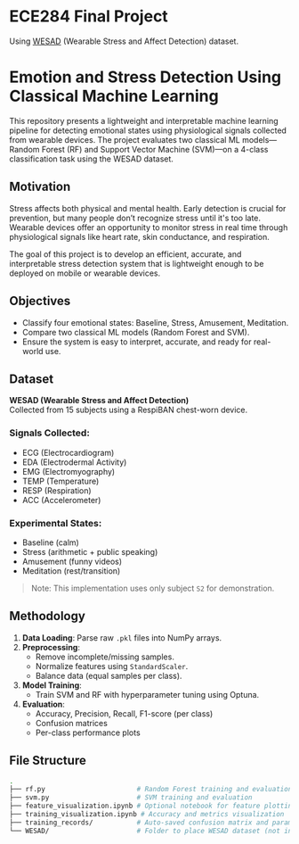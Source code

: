 # ECE284 Final Project

Using [WESAD](https://archive.ics.uci.edu/dataset/465/wesad+wearable+stress+and+affect+detection) (Wearable Stress and Affect Detection) dataset.

# Emotion and Stress Detection Using Classical Machine Learning

This repository presents a lightweight and interpretable machine learning pipeline for detecting emotional states using physiological signals collected from wearable devices. The project evaluates two classical ML models—Random Forest (RF) and Support Vector Machine (SVM)—on a 4-class classification task using the WESAD dataset.

##  Motivation

Stress affects both physical and mental health. Early detection is crucial for prevention, but many people don’t recognize stress until it's too late. Wearable devices offer an opportunity to monitor stress in real time through physiological signals like heart rate, skin conductance, and respiration.

The goal of this project is to develop an efficient, accurate, and interpretable stress detection system that is lightweight enough to be deployed on mobile or wearable devices.

##  Objectives

- Classify four emotional states: Baseline, Stress, Amusement, Meditation.
- Compare two classical ML models (Random Forest and SVM).
- Ensure the system is easy to interpret, accurate, and ready for real-world use.

##  Dataset

**WESAD (Wearable Stress and Affect Detection)**  
Collected from 15 subjects using a RespiBAN chest-worn device.

### Signals Collected:
- ECG (Electrocardiogram)
- EDA (Electrodermal Activity)
- EMG (Electromyography)
- TEMP (Temperature)
- RESP (Respiration)
- ACC (Accelerometer)

### Experimental States:
- Baseline (calm)
- Stress (arithmetic + public speaking)
- Amusement (funny videos)
- Meditation (rest/transition)

> Note: This implementation uses only subject `S2` for demonstration.

##  Methodology

1. **Data Loading**: Parse raw `.pkl` files into NumPy arrays.
2. **Preprocessing**:
   - Remove incomplete/missing samples.
   - Normalize features using `StandardScaler`.
   - Balance data (equal samples per class).
3. **Model Training**:
   - Train SVM and RF with hyperparameter tuning using Optuna.
4. **Evaluation**:
   - Accuracy, Precision, Recall, F1-score (per class)
   - Confusion matrices
   - Per-class performance plots

##  File Structure

```bash
.
├── rf.py                       # Random Forest training and evaluation
├── svm.py                      # SVM training and evaluation
├── feature_visualization.ipynb # Optional notebook for feature plotting
├── training_visualization.ipynb # Accuracy and metrics visualization
├── training_records/           # Auto-saved confusion matrix and params (generated after training)
└── WESAD/                      # Folder to place WESAD dataset (not included here)



